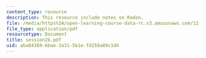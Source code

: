 ```yaml
---
content_type: resource
description: This resource include notes on Radon.
file: /media/https%3A/open-learning-course-data-rc.s3.amazonaws.com/12-091-medical-geology-geochemistry-an-exposure-january-iap-2006/aba043696bae3a315b1efd259a89c1d4_session2b.pdf
file_type: application/pdf
resourcetype: Document
title: session2b.pdf
uid: aba04369-6bae-3a31-5b1e-fd259a89c1d4
---
```

